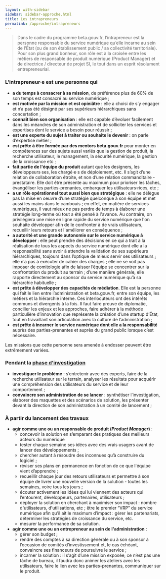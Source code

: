 ```yaml
---
layout: with-sidebar
sidebar: sidebar-approche.html
title: Les intrapreneurs
permalink: /approche/intrapreneurs
---
```


> Dans le cadre du programme beta.gouv.fr, l’intrapreneur est la personne responsable du service numérique qu’elle incarne au sein de l’État (ou de son établissement public / sa collectivité territoriale). Pour son plus grand bonheur, son rôle est à la croisée entre les métiers de responsable de produit numérique (Product Manager) et de directrice / directeur de projet SI, le tout dans un esprit résolument entrepreneurial. 

### L'intrapreneur·e est une personne qui

- **a du temps à consacrer à sa mission**, de préférence plus de 60% de son temps est consacré au service numérique&nbsp;;
- **est motivée par la mission et est opiniâtre**&nbsp;: elle a choisi de s’y engager et n’a pas été désigné par ses supérieurs hiérarchiques sans concertation&nbsp;;
- **connaît bien son organisation**&nbsp;: elle est capable d’évoluer facilement dans les méandres de son administration et de solliciter les services et expertises dont le service a besoin pour réussir&nbsp;; 
- **est une experte du sujet à traiter ou souhaite le devenir**&nbsp;: on parle d’expertise métier&nbsp;;
- **est prête à être formée par des mentors beta.gouv.fr** pour monter en compétences sur des sujets aussi variés que la gestion de produit, la recherche utilisateur, le management, la sécurité numérique, la gestion de la croissance etc&nbsp;; 
- **fait partie de l'équipe du produit** autant que les designers, les développeurs·ses, les chargé·e·s de déploiement, etc. Il s’agit d’une relation de collaboration étroite, et non d’une relation commanditaire - prestataire. Elle doit être présente au maximum pour prioriser les tâches, évangéliser les parties-prenantes, embarquer les utilisateurs·rices, etc&nbsp;;
- **a un rôle opérationnel tout aussi bien que stratégique**&nbsp;: elle ne délègue pas la mise en oeuvre d’une stratégie quelconque à son équipe et met aussi les mains dans le cambouis&nbsp;; en effet, en matière de services numériques, il vaut mieux ne pas perdre de temps à élaborer une stratégie long-terme où tout a été pensé à l'avance. Au contraire, on privilégiera une mise en ligne rapide du service numérique que l'on souhaite développer afin de le confronter à de vrais utilisateurs, recueillir leurs retours et l'améliorer en conséquence&nbsp;; 
- **a autorité et une grande autonomie sur le service numérique à développer**&nbsp;: elle peut prendre des décisions en ce qui a trait à la réalisation de tous les aspects du service numérique dont elle a la responsabilité sans avoir à attendre la validation de ses supérieurs hiérarchiques, toujours dans l’optique de mieux servir ses utilisateurs&nbsp;; elle n’a pas à exécuter de cahier des charges&nbsp;; elle ne se voit pas imposer de comitologie afin de laisser l’équipe se concentrer sur la confrontation du produit au terrain&nbsp;; d’une manière générale, elle rapporte directement au sponsor du service numérique qu’à sa hiérarchie habituelle&nbsp;; 
- **est prête à développer des capacités de médiation**. Elle est la personne qui fait le lien entre l’administration et beta.gouv.fr, entre son équipe, les métiers et la hiérarchie interne. Ces interlocuteurs ont des intérêts communs et divergents à la fois. Il faut faire preuve de diplomatie, concilier les enjeux et les approches, faire adhérer à la méthode particulière d’innovation que représente la création d’une startup d’État, tout en travaillant son articulation avec la culture de l’administration&nbsp;;
- **est prête à incarner le service numérique dont elle a la responsabilité** auprès des parties-prenantes et auprès du grand public lorsque c’est nécessaire.

Les missions que cette personne sera amenée à endosser peuvent être extrêmement variées.

### Pendant la [phase d’investigation](https://beta.gouv.fr/approche/investigation)

- **investiguer le problème**&nbsp;: s’entretenir avec des experts, faire de la recherche utilisateur sur le terrain, analyser les résultats pour acquérir une compréhension des utilisateurs du service et de leur comportement&nbsp;;
- **convaincre son administration de se lancer**&nbsp;: synthétiser l’investigation, élaborer des maquettes et des scénarios de solution, les présenter devant la direction de son administration à un comité de lancement&nbsp;; 
  
### À partir du lancement des travaux

- **agir comme une ou un responsable de produit (*Product Manager*)**&nbsp;:
  - concevoir la solution en s’emparant des pratiques des meilleurs acteurs du numérique
  - tester chaque semaine ses idées avec des vrais usagers avant de lancer des développements&nbsp;;
  - chercher autant à résoudre des inconnues qu’à construire du logiciel&nbsp;;
  - réviser ses plans en permanence en fonction de ce que l'équipe vient d’apprendre&nbsp;;
  - recueillir chaque jour des retours utilisateurs et permettre à son équipe de livrer une nouvelle version de la solution - toutes les semaines, voire tous les jours&nbsp;;
  - écouter activement les idées qui lui viennent des acteurs qui l’entourent, développeurs, partenaires, utilisateurs&nbsp;;
  - déployer la solution en cherchant à maximiser son impact&nbsp;: nombre d'utilisateurs, d'utilisations, etc&nbsp;; être le premier “VRP” du service numérique afin qu’il ait le maximum d’impact&nbsp;: gérer les partenariats, déterminer les stratégies de croissance du service, etc.
  - mesurer la performance de sa solution.
- **agir comme une ou un entrepreneur au sein de l'administration**&nbsp;: 
  - gérer son budget&nbsp;; 
  - rendre des comptes à sa direction générale ou à son sponsor à l’occasion de comités d’investissement  et, le cas échéant, convaincre ses financeurs de poursuivre le service&nbsp;;
  - incarner la solution&nbsp;: il s’agit d’une mission exposée, ce n’est pas une tâche de bureau, il faudra donc animer les ateliers avec les utilisateurs, faire le lien avec les parties-prenantes, communiquer sur le produit.

